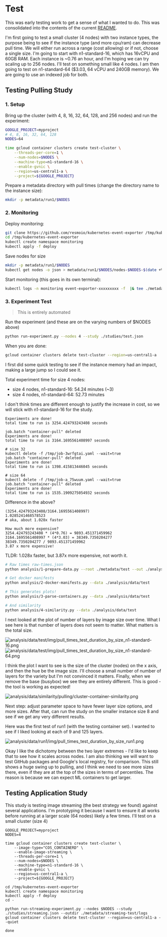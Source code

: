 # Test

This was early testing work to get a sense of what I wanted to do. This was consolidated into the contents of the current [README](README.md).

I'm first going to test a small cluster (4 nodes) with two instance types, the purpose being to see if the instance type (and more cpu/ram) can decrease pull time. We will either run across a range (cost allowing) or if not, choose a single size. I'm going to start with n1-standard-16, which has 16vCPU and 60GB RAM. Each instance is ~0.76 an hour, and I'm hoping we can try scaling up to 256 nodes. I'll test on something small like 4 nodes. I am then going to test on n1-standard-64 ($3.03, 64 vCPU and 240GB memory). We are going to use an indexed job for both.

## Testing Pulling Study

### 1. Setup

Bring up the cluster (with 4, 8, 16, 32, 64, 128, and 256 nodes) and run the experiment:

```bash
GOOGLE_PROJECT=myproject
# 4, 8, 16, 32, 64, 128
NODES=64

time gcloud container clusters create test-cluster \
    --threads-per-core=1 \
    --num-nodes=$NODES \
    --machine-type=n1-standard-16 \
    --enable-gvnic \
    --region=us-central1-a \
    --project=${GOOGLE_PROJECT} 
```

Prepare a metadata directory with pull times (change the directory name to the instance size):

```bash
mkdir -p metadata/run1/$NODES
```

### 2. Monitoring

Deploy monitoring:

```bash
git clone https://github.com/resmoio/kubernetes-event-exporter /tmp/kubernetes-event-exporter
cd /tmp/kubernetes-event-exporter
kubectl create namespace monitoring
kubectl apply -f deploy
```

Save nodes for size

```bash
mkdir -p metadata/run1/$NODES
kubectl get nodes -o json > metadata/run1/$NODES/nodes-$NODES-$(date +%s).json
```

Start monitoring (this goes in its own terminal):

```bash
kubectl logs -n monitoring event-exporter-xxxxxxxxx -f  |& tee ./metadata/run1/$NODES/events-size-$NODES-$(date +%s).json
```

### 3. Experiment Test

> This is entirely automated

Run the experiment (and these are on the varying numbers of $NODES above)

```bash
python run-experiment.py --nodes 4 --study ./studies/test.json
```

When you are done:

```bash
gcloud container clusters delete test-cluster --region=us-central1-a
```

I first did some quick testing to see if the instance memory had an impact, making a large jump so I could see it. 

Total experiment time for size 4 nodes:
 - size 4 nodes, n1-standard-16: 54.24 minutes (~3)
 - size 4 nodes, n1-standard-64: 52.73 minutes
 
I don't think times are different enough to justify the increase in cost, so we will stick with n1-standard-16 for the study.

```console
Experiments are done!
total time to run is 3254.424793243408 seconds

job.batch "container-pull" deleted
Experiments are done!
total time to run is 3164.1695561408997 seconds

# size 32
kubectl delete -f /tmp/job-3wrfgtai.yaml --wait=true
job.batch "container-pull" deleted
Experiments are done!
total time to run is 1398.415813446045 seconds

# size 64
kubectl delete -f /tmp/job-a_75wuum.yaml --wait=true
job.batch "container-pull" deleted
Experiments are done!
total time to run is 1535.1909275054932 seconds
```

Difference in the above?
```console
(3254.424793243408/3164.1695561408997)
1.0285241468578523
# aka, about 1.028x faster

How much more expensive?
3254.424793243408 * (4*0.76) = 9893.451371459962
3164.1695561408997 * (4*3.03) = 38349.7350204277
38349.7350204277 / 9893.451371459962
3.87 x more expensive!
```

TLDR: 1.028x faster, but 3.87x more expensive, not worth it.

```bash
# Raw times raw-times.json
python analysis/1-prepare-data.py --root ./metadata/test --out ./analysis/data/test

# Get docker manifests
python analysis/2-docker-manifests.py --data ./analysis/data/test

# This generates plots!
python analysis/3-parse-containers.py --data ./analysis/data/test

# And similarity
python analysis/4-similarity.py --data ./analysis/data/test
```

I next looked at the plot of number of layers by image size over time. What I see here is that number of layers does not seem to matter. What matters is the total size.

![analysis/data/test/img/pull_times_test_duration_by_size_n1-standard-16.png](analysis/data/test/img/pull_times_test_duration_by_size_n1-standard-16.png)
![analysis/data/test/img/pull_times_test_duration_by_size_n1-standard-64.png](analysis/data/test/img/pull_times_test_duration_by_size_n1-standard-64.png)

I think the plot I want to see is the size of the cluster (nodes) on the x axis, and then the hue be the image size. I'll choose a small number of number of layers for the variety but I'm not convinced it matters. Finally, when we remove the base (busybox) we see they are entirely different. This is good - the tool is working as expected!

![analysis/data/similarity/pulling/cluster-container-similarity.png](analysis/data/similarity/pulling/cluster-container-similarity.png)

Next step: adjust parameter space to have fewer layer size options, and more sizes. After that, can run the study on the smaller instance size 8 and see if we get any very different results.

Here was the first test of run1 (with the testing container set). I wanted to see if I liked looking at each of 9 and 125 layers.

![analysis/data/run1/img/pull_times_test_duration_by_size_run1.png](analysis/data/run1/img/pull_times_test_duration_by_size_run1.png)

Okay I like the dichotomy between the two layer extremes - I'd like to keep that to see how it scales across nodes. I am also thinking we will want to test GitHub packages and Google's local registry, for comparison.
This still shows a huge swing up to pulling, and I think we need to see more sizes there, even if they are at the top of the sizes in terms of percentiles. The reason is because we can expect ML containers to get larger.


## Testing Application Study

This study is testing image streaming (the best strategy we found) against several applications. I'm prototyping it because I want to ensure it all works before running at a larger scale (64 nodes) likely a few times. I'll test on a small cluster (size 4)

```console
GOOGLE_PROJECT=myproject
NODES=4

time gcloud container clusters create test-cluster \
    --image-type="COS_CONTAINERD" \
    --enable-image-streaming \
    --threads-per-core=1 \
    --num-nodes=$NODES \
    --machine-type=n1-standard-16 \
    --enable-gvnic \
    --region=us-central1-a \
    --project=${GOOGLE_PROJECT} 

cd /tmp/kubernetes-event-exporter
kubectl create namespace monitoring
kubectl apply -f deploy
cd -

python run-streaming-experiment.py --nodes $NODES --study ./studies/streaming.json --outdir ./metadata/streaming-test/logs
gcloud container clusters delete test-cluster --region=us-central1-a --quiet

done
```

